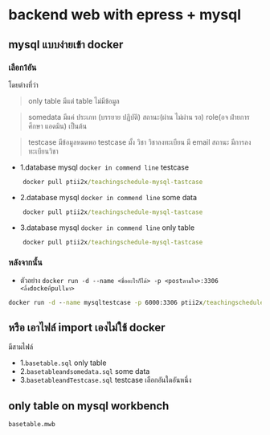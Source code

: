 # backend web with epress + mysql
## mysql แบบง่ายเข้า docker
### เลือก1อัน 
โดยต่างที่ว่า
 > only table มีแต่ table ไม่มีข้อมูล

 > somedata มีแค่ ประเภท (บรรยาย ปฏิบัติ) สถานะ(ผ่าน ไม่ผ่าน รอ) role(อจ ฝ่ายการศึกษา แอดมิน) เป็นต้น

 > testcase มีข้อมูลหมดพอ testcase มั้ง วิชา วิชาลงทะเบียน มี email สถานะ มีการลงทะเบียนวิชา
 
- 1.database mysql `docker in commend line` testcase 
```cmd
    docker pull ptii2x/teachingschedule-mysql-tastcase
```

- 2.database mysql `docker in commend line` some data
```cmd
    docker pull ptii2x/teachingschedule-mysql-tastcase
```

- 3.database mysql `docker in commend line` only table
```cmd
    docker pull ptii2x/teachingschedule-mysql-tastcase
```
### หลังจากนั้น
- ตัวอย่าง `docker run -d --name <ชื่ออะไรก็ได้> -p <postตามใจ>:3306 <ลิ้งdockeที่pullมา>`
```cmd
docker run -d --name mysqltestcase -p 6000:3306 ptii2x/teachingschedule-mysql-tastcase
```

## หรือ เอาไฟล์ import เองไม่ใช้ docker
มีสามไฟล์
- 1.`basetable.sql` only table
- 2.`basetableandsomedata.sql` some data
- 3.`basetableandTestcase.sql` testcase 
เลือกอันใดอันหนึ่ง

## only table on mysql workbench
`basetable.mwb` 
